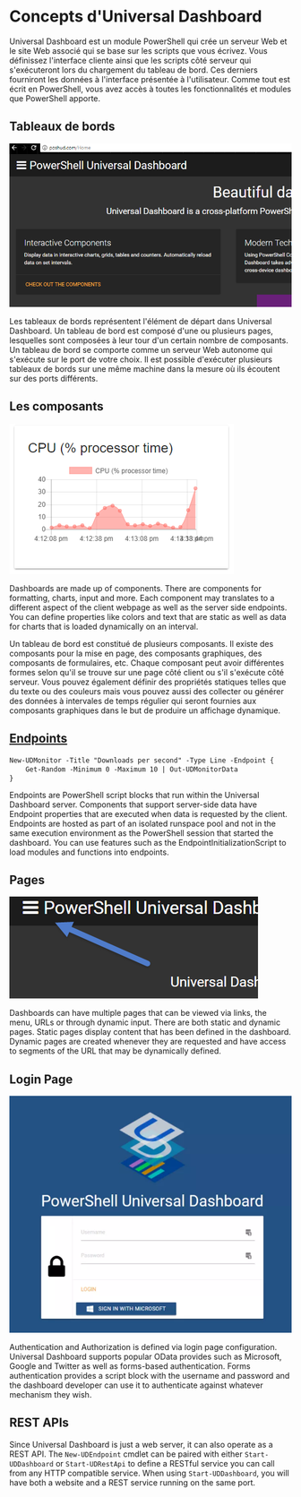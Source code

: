 # Concepts d'Universal Dashboard

Universal Dashboard est un module PowerShell qui crée un serveur Web et le site Web associé qui se base sur les scripts que vous écrivez. Vous définissez l'interface cliente ainsi que les scripts côté serveur qui s'exécuteront lors du chargement du tableau de bord. Ces derniers fourniront les données à l'interface présentée à l'utilisateur. 
Comme tout est écrit en PowerShell, vous avez accès à toutes les fonctionnalités et modules que PowerShell apporte.

## Tableaux de bords

![](/assets/dashboards.png)

Les tableaux de bords représentent l'élément de départ dans Universal Dashboard. Un tableau de bord est composé d'une ou plusieurs pages, lesquelles sont composées à leur tour d'un certain nombre de composants. Un tableau de bord se comporte comme un serveur Web autonome qui s'exécute sur le port de votre choix. Il est possible d'exécuter plusieurs tableaux de bords sur une même machine dans la mesure où ils écoutent sur des ports différents.



## Les composants

![](/assets/new-monitor-example-chart.png)

Dashboards are made up of components. There are components for formatting, charts, input and more. Each component may translates to a different aspect of the client webpage as well as the server side endpoints. You can define properties like colors and text that are static as well as data for charts that is loaded dynamically on an interval.

Un tableau de bord est constitué de plusieurs composants. Il existe des composants pour la mise en page, des composants graphiques, des composants de formulaires, etc. Chaque composant peut avoir différentes formes selon qu'il se trouve sur une page côté client ou s'il s'exécute côté serveur. Vous pouvez également définir des propriétés statiques telles que du texte ou des couleurs mais vous pouvez aussi des collecter ou générer des données à intervales de temps régulier qui seront fournies aux composants graphiques dans le but de produire un affichage dynamique. 


## [Endpoints](/endpoints.md)

```
New-UDMonitor -Title "Downloads per second" -Type Line -Endpoint {
    Get-Random -Minimum 0 -Maximum 10 | Out-UDMonitorData
}
```

Endpoints are PowerShell script blocks that run within the Universal Dashboard server. Components that support server-side data have Endpoint properties that are executed when data is requested by the client. Endpoints are hosted as part of an isolated runspace pool and not in the same execution environment as the PowerShell session that started the dashboard. You can use features such as the EndpointInitializationScript to load modules and functions into endpoints.

## Pages

![](/assets/hamburger-menu.png)

Dashboards can have multiple pages that can be viewed via links, the menu, URLs or through dynamic input. There are both static and dynamic pages. Static pages display content that has been defined in the dashboard. Dynamic pages are created whenever they are requested and have access to segments of the URL that may be dynamically defined. 

## Login Page

![](/assets/login-page.png)

Authentication and Authorization is defined via login page configuration. Universal Dashboard supports popular OData provides such as Microsoft, Google and Twitter as well as forms-based authentication. Forms authentication provides a script block with the username and password and the dashboard developer can use it to authenticate against whatever mechanism they wish. 

## REST APIs

Since Universal Dashboard is just a web server, it can also operate as a REST API. The `New-UDEndpoint` cmdlet can be paired with either `Start-UDDashboard` or `Start-UDRestApi` to define a RESTful service you can call from any HTTP compatible service. When using `Start-UDDashboard`, you will have both a website and a REST service running on the same port. 




